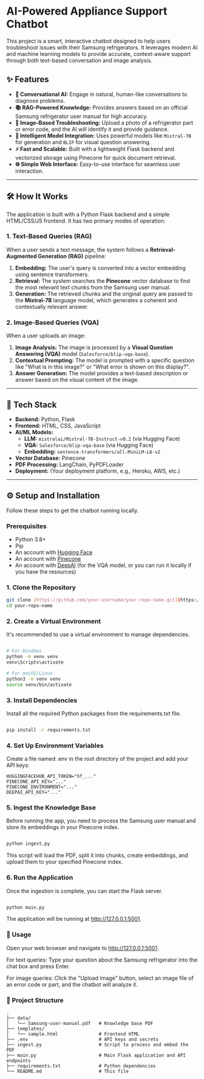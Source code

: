 # AI-Powered Appliance Support Chatbot

This project is a smart, interactive chatbot designed to help users troubleshoot issues with their Samsung refrigerators. It leverages modern AI and machine learning models to provide accurate, context-aware support through both text-based conversation and image analysis.

## ✨ Features

* **🤖 Conversational AI:** Engage in natural, human-like conversations to diagnose problems.
* **📚 RAG-Powered Knowledge:** Provides answers based on an official Samsung refrigerator user manual for high accuracy.
* **📸 Image-Based Troubleshooting:** Upload a photo of a refrigerator part or error code, and the AI will identify it and provide guidance.
* **🧠 Intelligent Model Integration:** Uses powerful models like `Mistral-7B` for generation and `BLIP` for visual question answering.
* **⚡ Fast and Scalable:** Built with a lightweight Flask backend and vectorized storage using Pinecone for quick document retrieval.
* **🌐 Simple Web Interface:** Easy-to-use interface for seamless user interaction.

---

## 🛠️ How It Works

The application is built with a Python Flask backend and a simple HTML/CSS/JS frontend. It has two primary modes of operation:

### 1. Text-Based Queries (RAG)

When a user sends a text message, the system follows a **Retrieval-Augmented Generation (RAG)** pipeline:
1.  **Embedding:** The user's query is converted into a vector embedding using sentence transformers.
2.  **Retrieval:** The system searches the **Pinecone** vector database to find the most relevant text chunks from the Samsung user manual.
3.  **Generation:** The retrieved chunks and the original query are passed to the **Mistral-7B** language model, which generates a coherent and contextually relevant answer.

### 2. Image-Based Queries (VQA)

When a user uploads an image:
1.  **Image Analysis:** The image is processed by a **Visual Question Answering (VQA)** model (`Salesforce/blip-vqa-base`).
2.  **Contextual Prompting:** The model is prompted with a specific question like "What is in this image?" or "What error is shown on this display?".
3.  **Answer Generation:** The model provides a text-based description or answer based on the visual content of the image.

---

## 🚀 Tech Stack

* **Backend:** Python, Flask
* **Frontend:** HTML, CSS, JavaScript
* **AI/ML Models:**
    * **LLM:** `mistralai/Mistral-7B-Instruct-v0.2` (via Hugging Face)
    * **VQA:** `Salesforce/blip-vqa-base` (via Hugging Face)
    * **Embedding:** `sentence-transformers/all-MiniLM-L6-v2`
* **Vector Database:** Pinecone
* **PDF Processing:** LangChain, PyPDFLoader
* **Deployment:** (Your deployment platform, e.g., Heroku, AWS, etc.)

---

## ⚙️ Setup and Installation

Follow these steps to get the chatbot running locally.

### Prerequisites

* Python 3.8+
* Pip
* An account with [Hugging Face](https://huggingface.co/)
* An account with [Pinecone](https://www.pinecone.io/)
* An account with [DeepAI](https://deepai.org/) (for the VQA model, or you can run it locally if you have the resources)

### 1. Clone the Repository

```bash
git clone [https://github.com/your-username/your-repo-name.git](https://github.com/your-username/your-repo-name.git)
cd your-repo-name
```
### 2. Create a Virtual Environment


It's recommended to use a virtual environment to manage dependencies.

```Bash

# For Windows
python -m venv venv
venv\Scripts\activate

# For macOS/Linux
python3 -m venv venv
source venv/bin/activate
```

### 3. Install Dependencies
Install all the required Python packages from the requirements.txt file.

```Bash

pip install -r requirements.txt
```

### 4. Set Up Environment Variables
Create a file named .env in the root directory of the project and add your API keys:
```
HUGGINGFACEHUB_API_TOKEN="hf_..."
PINECONE_API_KEY="..."
PINECONE_ENVIRONMENT="..."
DEEPAI_API_KEY="..."
```

### 5. Ingest the Knowledge Base
Before running the app, you need to process the Samsung user manual and store its embeddings in your Pinecone index.

```Bash

python ingest.py
```

This script will load the PDF, split it into chunks, create embeddings, and upload them to your specified Pinecone index.

### 6. Run the Application
Once the ingestion is complete, you can start the Flask server.

```Bash

python main.py
```

The application will be running at http://127.0.0.1:5001.

### 💬 Usage
Open your web browser and navigate to http://127.0.0.1:5001.

For text queries: Type your question about the Samsung refrigerator into the chat box and press Enter.

For image queries: Click the "Upload Image" button, select an image file of an error code or part, and the chatbot will analyze it.

### 📂 Project Structure
```
.
├── data/
│   └── Samsung-user-manual.pdf   # Knowledge base PDF
├── templates/
│   └── sample.html               # Frontend HTML
├── .env                          # API keys and secrets
├── ingest.py                     # Script to process and embed the PDF
├── main.py                       # Main Flask application and API endpoints
├── requirements.txt              # Python dependencies
└── README.md                     # This file
```





